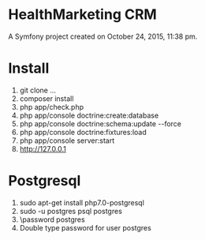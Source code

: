 HealthMarketing CRM
=======

A Symfony project created on October 24, 2015, 11:38 pm.

# Install

1) git clone ...
2) composer install
3) php app/check.php
4) php app/console doctrine:create:database
5) php app/console doctrine:schema:update --force
6) php app/console doctrine:fixtures:load
7) php app/console server:start
8) http://127.0.0.1

# Postgresql

1) sudo apt-get install php7.0-postgresql
2) sudo -u postgres psql postgres
3) \password postgres
4) Double type password for user postgres